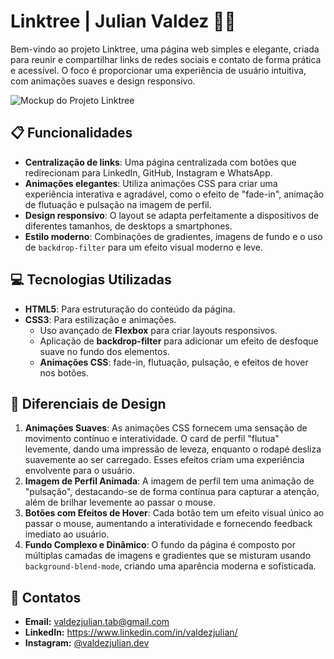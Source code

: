 <h1>Linktree | Julian Valdez 🌳🔗</h1>

<p>Bem-vindo ao projeto Linktree, uma página web simples e elegante, criada para reunir e compartilhar links de redes sociais e contato de forma prática e acessível. O foco é proporcionar uma experiência de usuário intuitiva, com animações suaves e design responsivo.</p>

<img src="./css/img/mockup.png" alt="Mockup do Projeto Linktree">

<h2>📋 Funcionalidades</h2>
<ul>
    <li><strong>Centralização de links</strong>: Uma página centralizada com botões que redirecionam para LinkedIn,
        GitHub, Instagram e WhatsApp.</li>
    <li><strong>Animações elegantes</strong>: Utiliza animações CSS para criar uma experiência interativa e agradável,
        como o efeito de "fade-in", animação de flutuação e pulsação na imagem de perfil.</li>
    <li><strong>Design responsivo</strong>: O layout se adapta perfeitamente a dispositivos de diferentes tamanhos, de
        desktops a smartphones.</li>
    <li><strong>Estilo moderno</strong>: Combinações de gradientes, imagens de fundo e o uso de
        <code>backdrop-filter</code> para um efeito visual moderno e leve.</li>
</ul>

<h2>💻 Tecnologias Utilizadas</h2>
<ul>
    <li><strong>HTML5</strong>: Para estruturação do conteúdo da página.</li>
    <li><strong>CSS3</strong>: Para estilização e animações.
        <ul>
            <li>Uso avançado de <strong>Flexbox</strong> para criar layouts responsivos.</li>
            <li>Aplicação de <strong>backdrop-filter</strong> para adicionar um efeito de desfoque suave no fundo dos elementos.</li>
            <li><strong>Animações CSS</strong>: fade-in, flutuação, pulsação, e efeitos de hover nos botões.</li>
        </ul>
    </li>
</ul>

<h2>🎨 Diferenciais de Design</h2>
<ol>
    <li><strong>Animações Suaves</strong>: As animações CSS fornecem uma sensação de movimento contínuo e
        interatividade. O card de perfil "flutua" levemente, dando uma impressão de leveza, enquanto o rodapé desliza
        suavemente ao ser carregado. Esses efeitos criam uma experiência envolvente para o usuário.</li>
    <li><strong>Imagem de Perfil Animada</strong>: A imagem de perfil tem uma animação de "pulsação", destacando-se de
        forma contínua para capturar a atenção, além de brilhar levemente ao passar o mouse.</li>
    <li><strong>Botões com Efeitos de Hover</strong>: Cada botão tem um efeito visual único ao passar o mouse,
        aumentando a interatividade e fornecendo feedback imediato ao usuário.</li>
    <li><strong>Fundo Complexo e Dinâmico</strong>: O fundo da página é composto por múltiplas camadas de imagens e
        gradientes que se misturam usando <code>background-blend-mode</code>, criando uma aparência moderna e
        sofisticada.</li>
</ol>

<h2>📧 Contatos</h2>
    <ul>
        <li><strong>Email:</strong> <a href="mailto:valdezjulian.tab@gmail.com">valdezjulian.tab@gmail.com</a></li>
        <li><strong>LinkedIn:</strong> <a href="https://www.linkedin.com/in/valdezjulian/" target="_blank">https://www.linkedin.com/in/valdezjulian/</a></li>
        <li><strong>Instagram:</strong> <a href="https://www.instagram.com/valdezjulian.dev/" target="_blank">@valdezjulian.dev</a></li>
    </ul>

